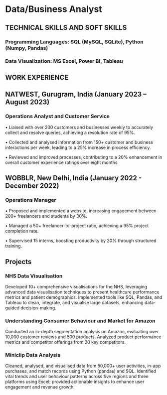 # Data/Business Analyst 

## TECHNICAL SKILLS AND SOFT SKILLS

### Programming Languages: SQL (MySQL, SQLite), Python (Numpy, Pandas)

### Data Visualization: MS Excel, Power BI, Tableau

## WORK EXPERIENCE

## NATWEST, Gurugram, India (January 2023 – August 2023)

### Operations Analyst and Customer Service

•	Liaised with over 200 customers and businesses weekly to accurately collect and resolve queries, achieving a resolution rate of 95%. 

•	Collected and analysed information from 150+ customer and business interactions per week, leading to a 25% increase in process efficiency.

•	Reviewed and improved processes, contributing to a 20% enhancement in overall customer experience ratings over eight months.

## WOBBLR, New Delhi, India (January 2022 - December 2022)

### Operations Manager

•	Proposed and implemented a website, increasing engagement between 200+ freelancers and students by 30%.

•	Managed a 50+ freelancer-to-project ratio, achieving a 95% project completion rate.

•	Supervised 15 interns, boosting productivity by 20% through structured training.

## Projects

### NHS Data Visualisation 
Developed 10+ comprehensive visualisations for the NHS, leveraging advanced data visualisation techniques to present healthcare performance metrics and patient demographics. 
Implemented tools like SQL, Pandas, and Tableau to clean, integrate, and visualise large datasets, enhancing data-guided decision-making.

### Understanding Consumer Behaviour and Market for Amazon
Conducted an in-depth segmentation analysis on Amazon, evaluating over 10,000 customer reviews and 500 products.
Analyzed product performance metrics and competitor offerings from 20 key competitors.

### Miniclip Data Analysis 
Cleaned, analysed, and visualised data from 50,000+ user activities, in-app purchases, and match records using Python (pandas) and SQL. 
Identified vital trends and user behaviour patterns across five regions and three platforms using Excel; provided actionable insights to enhance user engagement and revenue growth.
